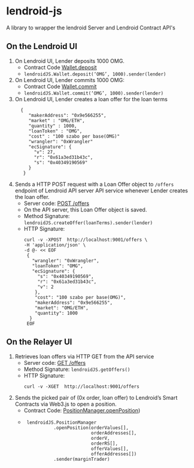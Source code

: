 # lendroid-js
A library to wrapper the lendroid Server and Lendroid Contract API's

## On the Lendroid UI
  1. On Lendroid UI, Lender deposits 1000 OMG.
     * Contract Code [Wallet.deposit](https://github.com/gedanziger/lendroid-protcol-private/blob/AddDockerSupport/src/Wallet.sol#L102)
     * `lendroidJS.Wallet.deposit(‘OMG’, 1000).sender(lender)`
  2. On Lendroid UI, Lender commits 1000 OMG:
     * Contract Code [Wallet.commit](https://github.com/gedanziger/lendroid-protcol-private/blob/AddDockerSupport/src/Wallet.sol#L68)
     * `lendroidJS.Wallet.commit(‘OMG’, 1000).sender(lender)`
  3. On Lendroid UI, Lender creates a loan offer for the loan terms
      ``` 
        { 
           "makerAddress": "0x9e566255",
           "market" : "OMG/ETH",
           "quantity" : 1000,
           "loanToken" : "OMG",
           "cost" : "100 szabo per base(OMG)"
           "wrangler": "0xWrangler"
           "ecSignature": {
             "v": 27,
             "r": "0x61a3ed31b43c",
             "s": "0x40349190569"
           }
         }
      ```
  4. Sends a HTTP POST request with a Loan Offer object to `/offers` endpoint of Lendroid API server API service whenever Lender creates the loan offer.
     *  Server code: [POST /offers](https://github.com/norestlabs/lendroid-portal-server/blob/master/main.py#L27)
     *  On the API server, this Loan Offer object is saved.
     *  Method Signature: `lendroidJS.createOffer(loanTerms).sender(lender)`
     *  HTTP Signature:
        ```
        curl -v -XPOST  http://localhost:9001/offers \
        -H 'application/json' \
        -d @- << EOF
         {
           "wrangler": "0xWrangler",
           "loanToken": "OMG",
           "ecSignature": {
             "s": "0x40349190569",
             "r": "0x61a3ed31b43c",
             "v": 2
            },
            "cost": "100 szabo per base(OMG)",
            "makerAddress": "0x9e566255",
            "market": "OMG/ETH",
            "quantity": 1000
          }
         EOF
         ```
## On the Relayer UI
  1. Retrieves loan offers via HTTP GET from the API service
     * Server code: [GET /offers](https://github.com/norestlabs/lendroid-portal-server/blob/master/main.py#L23)
     * Method Signature: `lendroidJS.getOffers()`
     * HTTP Signature:
       ```
       curl -v -XGET  http://localhost:9001/offers
       ```
  2. Sends the picked pair of (0x order, loan offer) to Lendroid’s Smart Contracts via Web3.js to open a position.
     * Contract Code: [PositionManager.openPosition](https://github.com/gedanziger/lendroid-protcol-private/blob/AddDockerSupport/src/PositionManager.sol))
     * ```
        lendroidJS.PositionManager
                  .openPosition(orderValues[],
                                orderAddresses[],
                                orderV,
                                orderRS[],
                                offerValues[],     
                                offerAddresses[])
                  .sender(marginTrader)
       ```


